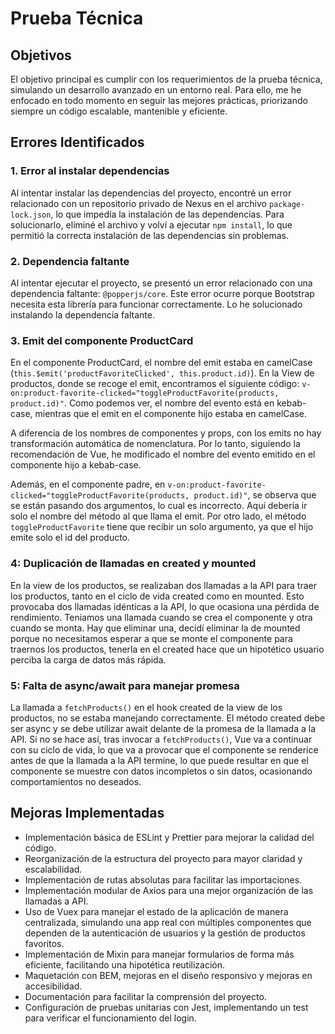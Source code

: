 # Prueba Técnica

## Objetivos
El objetivo principal es cumplir con los requerimientos de la prueba técnica, simulando un desarrollo avanzado en un entorno real. Para ello, me he enfocado en todo momento en seguir las mejores prácticas, priorizando siempre un código escalable, mantenible y eficiente.

## Errores Identificados

### 1. Error al instalar dependencias
Al intentar instalar las dependencias del proyecto, encontré un error relacionado con un repositorio privado de Nexus en el archivo `package-lock.json`, lo que impedía la instalación de las dependencias. Para solucionarlo, eliminé el archivo y volví a ejecutar `npm install`, lo que permitió la correcta instalación de las dependencias sin problemas.

### 2. Dependencia faltante
Al intentar ejecutar el proyecto, se presentó un error relacionado con una dependencia faltante: `@popperjs/core`. Este error ocurre porque Bootstrap necesita esta librería para funcionar correctamente. Lo he solucionado instalando la dependencia faltante.

### 3. Emit del componente ProductCard

En el componente ProductCard, el nombre del emit estaba en camelCase (`this.$emit('productFavoriteClicked', this.product.id)`). En la View de productos, donde se recoge el emit, encontramos el siguiente código: `v-on:product-favorite-clicked="toggleProductFavorite(products, product.id)"`. Como podemos ver, el nombre del evento está en kebab-case, mientras que el emit en el componente hijo estaba en camelCase.

A diferencia de los nombres de componentes y props, con los emits no hay transformación automática de nomenclatura. Por lo tanto, siguiendo la recomendación de Vue, he modificado el nombre del evento emitido en el componente hijo a kebab-case.

Además, en el componente padre, en `v-on:product-favorite-clicked="toggleProductFavorite(products, product.id)"`, se observa que se están pasando dos argumentos, lo cual es incorrecto. Aquí debería ir solo el nombre del método al que llama el emit. Por otro lado, el método `toggleProductFavorite` tiene que recibir un solo argumento, ya que el hijo emite solo el id del producto.

### 4: Duplicación de llamadas en created y mounted

En la view de los productos, se realizaban dos llamadas a la API para traer los productos, tanto en el ciclo de vida created como en mounted.
Esto provocaba dos llamadas idénticas a la API, lo que ocasiona una pérdida de rendimiento.
Teniamos una llamada cuando se crea el componente y otra cuando se monta. Hay que eliminar una, decidí eliminar la de mounted porque no necesitamos esperar a que se monte el componente para traernos los productos, tenerla en el created hace que un hipotético usuario perciba la carga de datos más rápida. 

### 5: Falta de async/await para manejar promesa

La llamada a `fetchProducts()` en el hook created de la view de los productos, no se estaba manejando correctamente. El método created debe ser async y se debe utilizar await delante de la promesa de la llamada a la API.
Si no se hace así, tras invocar a `fetchProducts()`, Vue va a continuar con su ciclo de vida, lo que va a provocar que el componente se renderice antes de que la llamada a la API termine, lo que puede resultar en que el componente se muestre con datos incompletos o sin datos, ocasionando comportamientos no deseados.

## Mejoras Implementadas

- Implementación básica de ESLint y Prettier para mejorar la calidad del código.
- Reorganización de la estructura del proyecto para mayor claridad y escalabilidad.
- Implementación de rutas absolutas para facilitar las importaciones.
- Implementación modular de Axios para una mejor organización de las llamadas a API.
- Uso de Vuex para manejar el estado de la aplicación de manera centralizada, simulando una app real con múltiples componentes que dependen de la autenticación de usuarios y la gestión de productos favoritos.
- Implementación de Mixin para manejar formularios de forma más eficiente, facilitando una hipotética reutilización.
- Maquetación con BEM, mejoras en el diseño responsivo y mejoras en accesibilidad.
- Documentación para facilitar la comprensión del proyecto.
- Configuración de pruebas unitarias con Jest, implementando un test para verificar el funcionamiento del login.
